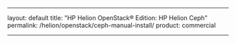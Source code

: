 
---
layout: default
title: "HP Helion OpenStack&#174; Edition: HP Helion Ceph"
permalink: /helion/openstack/ceph-manual-install/
product: commercial

---
<!--UNDER REVISION-->


<script>

function PageRefresh {
onLoad="window.refresh"
}

PageRefresh();

</script>
<!--
<p style="font-size: small;"> <a href="/helion/openstack/install-beta/kvm/">&#9664; PREV</a> | <a href="/helion/openstack/install-beta-overview/">&#9650; UP</a> | <a href="/helion/openstack/install-beta/esx/">NEXT &#9654;</a> </p>




##Ceph Manual Installation

Ceph cluster require at least one monitor, and (**minimum number??**)at least as many OSDs as copies of an object stored on the cluster. For more details, refer to http://docs.ceph.com/docs/master/install/manual-deployment/

###Assumptions and Dependencies

* Manual installation and deployment of Ceph Firefly 0.80.7

* Operating system on Ceph nodes – hlinux 3.14.6-2-amd64-hlinux

####Setting up the Monitor Node

Firstly bootstrapping the initial monitor(s) to deploying a Ceph Storage Cluster. 

Perform the following steps:

1. Log in to monitor node as a root user.

2. Execute `apt-get install ceph`

3. Execute `uuidgen` command to generate an unique **fsid**

4. Create `ceph.conf` file in `/etc/ceph` directory as shown in the example below:

		[global]
		
		fsid = 498afec5-57f0-4e48-9cf7-c8a5b89c1c80
		
		mon_initial_members = ceph-mon1 à monitor host name
		
		mon_host = 192.x.x.x à monitor IP
		
		auth_cluster_required = cephx
		
		auth_service_required = cephx
		
		auth_client_required = cephx
		
		filestore_xattr_use_omap = true
		
		osd journal size = 1024

5. Create a keyring for cluster and generate a monitor secret key

		ceph-authtool --create-keyring /tmp/ceph.mon.keyring --gen-key -n mon. --cap mon 'allow *'
		
		ceph-authtool --create-keyring /tmp/ceph.mon.keyring --gen-key -n mon. --cap mon 'allow *'

6. Create an admin keyring, admin user, and add the user to keyring

		ceph-authtool --create-keyring /etc/ceph/ceph.client.admin.keyring --gen-key -n client.admin --set-uid=0 --cap mon 'allow *' --cap osd 'allow *' --cap mds 'allow'
		
		ceph-authtool --create-keyring /etc/ceph/ceph.client.admin.keyring --gen-key -n client.admin --set-uid=0 --cap mon 'allow *' --cap osd 'allow *' --cap mds 'allow'

7.  Add `cleint.admin` key to `ceph.mon.keyring`

		ceph-authtool /tmp/ceph.mon.keyring --import-keyring /etc/ceph/ceph.client.admin.keyring
		
		ceph-authtool /tmp/ceph.mon.keyring --import-keyring /etc/ceph/ceph.client.admin.keyring
		
8. Generate a monitor map using monitor hostname, IP and fsid and save it as `/tmp/monmap`
		
		monmaptool --create --add {hostname} {ip-address} --fsid {uuid} /tmp/monmap
		monmaptool --create --add ceph-mon1 192.x.x.x --fsid 498afec5-57f0-4e48-9cf7-c8a5b89c1c80 /tmp/monmap

9.  Create a default data directory

		sudo mkdir /var/lib/ceph/mon/{cluster-name}-{hostname}
		mkdir /var/lib/ceph/mon/ceph-ceph-mon1

10. Populate monitor daemon with monitor map and keyring

		ceph-mon --mkfs -i {hostname} --monmap /tmp/monmap --keyring /tmp/ceph.mon.keyring
		ceph-mon --mkfs –i mon1 --monmap /tmp/monmap --keyring /tmp/ceph.mon.keyring

11. Touch the completed file

		sudo touch /var/lib/ceph/mon/{cluster-name}-{hostname}/upstart
		
		touch /var/lib/ceph/mon/ceph-ceph-mon1/done

12. Ensure monitor daemon is running. Execute the following command to verifying output 

		ps aux | grep ceph

13. Update `ceph.conf` file as shown below

		[mon.ceph-mon1]
		
		host = ceph-mon1
		
		mon addr = 192.x.x.x

14. Execute the following command to start monitor daemon

		sudo /etc/init.d/ceph start mon.node1
		
		/etc/init.d/ceph start mon.ceph-mon1

15. Restart monitor daemon

		/etc/init.d/ceph restart mon.ceph-mon1

16. Verify that Ceph default pools are create as shown below

		ceph osd lspools
		0 data, 1 metadata, 2rbd,

* Execute the following command to verify monitor is running

		ceph –s

		root@ceph-mon1gw1:/var/lib/ceph/mon# ceph -s
		cluster e0f2ad6b-588f-432c-99c1-d81f0f71cb77
		health HEALTH_ERR 192 pgs stuck inactive; 192 pgs stuck unclean; no osds
		monmap e1: 1 mons at {ceph-mon1gw1=192.168.116.54:6789/0}, election epoch 2, quorum 0
		ceph-mon1gw1
		osdmap e1: 0 osds: 0 up, 0 in
		pgmap v2: 192 pgs, 3 pools, 0 bytes data, 0 objects
			0 kB used, 0 kB / 0 kB avail
			192 creating

###Adding OSDs

Once you have your initial monitor(s) running, you must add OSDs. To make a cluster reach an active and clean state, you must have enough OSDs to handle the number of copies of an object (e.g., osd pool default size = 2 requires at least two OSDs).  It is recommend to have minimum 3 OSD nodes in a production environment. After bootstrapping your monitor, your cluster has a default CRUSH map; however, the CRUSH map does not have any Ceph OSD Daemons mapped to a Ceph Node. For more details, refer to [http://ceph.com/docs/master/install/manual-deployment/](http://ceph.com/docs/master/install/manual-deployment/)

####Pre-requisites

* Ceph cluster OS – hlinux 3.14.6-2 kernel version

* Ceph cluster and client nodes - Ceph version 0.80.7

* 3 OSD nodes with individual drives other than OS drive on each of the nodes.

####Setting up the OSD Node

To create an OSD and add it to cluster and CRUSH map, perform the following steps:

1. Log in to OSD host as root user. Connect to the OSD node.

		ssh [node-name]

2. Create the OSD and note down the OSD number.

		ceph osd create

 	For multiple physical drives, execute  `ceph OSD create` command the required number of time to match the number of OSD’s.

3. Consider the output of the OSD number from the above step and create a default directory by executing the following command:

		mkdir /var/lib/ceph/osd/ceph-{osd-number}

	For example: `mkdir /var/lib/ceph/osd/ceph-0`

	The following example displays the commands ran in the script to create 13 directory matching the `osd` deamon

		#!/bin/bash
		
		mkdir /var/lib/ceph/osd/ceph-0
		mkdir /var/lib/ceph/osd/ceph-1
		mkdir /var/lib/ceph/osd/ceph-2
		mkdir /var/lib/ceph/osd/ceph-3
		mkdir /var/lib/ceph/osd/ceph-4
		mkdir /var/lib/ceph/osd/ceph-5
		mkdir /var/lib/ceph/osd/ceph-6
		mkdir /var/lib/ceph/osd/ceph-7
		mkdir /var/lib/ceph/osd/ceph-8
		mkdir /var/lib/ceph/osd/ceph-9
		mkdir /var/lib/ceph/osd/ceph-10
		mkdir /var/lib/ceph/osd/ceph-11
		mkdir /var/lib/ceph/osd/ceph-12

If you have SSD on your OSD node, you can use them for Journal partitioning. You can have Raid1 with 2 SSD drives. (**What is SSD and Journal partitioning??)**

Follow the server specific specification to see details on how to configure RAIDs.

**Creating journal partitions on SSD drive. You can follow this for any non-ssd drive if you don’t have SSD drives in your setup**
	
The following example explains the creation of journal partitions on a 200G SSD drive to match the OSD deamon counts.

Login to OSD and execute the following command

	/etc/ceph# fdisk /dev/sda
	Command (m for help): p
	Disk /dev/sda: 200.0 GB, 199992852480 bytes
	255 heads, 63 sectors/track, 24314 cylinders, total 390611040 sectors
	Units = sectors of 1 * 512 = 512 bytes
	Sector size (logical/physical): 512 bytes / 512 bytes
	I/O size (minimum/optimal): 262144 bytes / 524288 bytes
	Disk identifier: 0x000007d0
	
	Device Boot 	Start 	End Blocks 	Id 	System
	Command (m for help): n
	
	Partition type:
	p primary (0 primary, 0 extended, 4 free)
	e extended
	Select (default p): e
	Partition number (1-4, default 1): 1
	First sector (2048-390611039, default 2048):
	Using default value 2048
	Last sector, +sectors or +size{K,M,G} (2048-390611039, default 390611039):
	Using default value 390611039
	
	Command (m for help): p
	Disk /dev/sda: 200.0 GB, 199992852480 bytes
	255 heads, 63 sectors/track, 24314 cylinders, total 390611040 sectors
	Units = sectors of 1 * 512 = 512 bytes
	Sector size (logical/physical): 512 bytes / 512 bytes
	I/O size (minimum/optimal): 262144 bytes / 524288 bytes
	Disk identifier: 0x000007d0
	
	Device Boot   Start   End    Blocks 	Id 	System
	
	/dev/sda1 	  2048 390611039 195304496 5 Extended
	

Execute the following command for the second partition on the same disk:
	
	Command (m for help): n
	Partition type:
	p primary (0 primary, 1 extended, 3 free)
	l logical (numbered from 5)
	Select (default p): l
	Adding logical partition 5
	First sector (4096-390611039, default 4096):
	Using default value 4096
	Last sector, +sectors or +size{K,M,G} (4096-390611039, default 390611039): +15750M
	
	Command (m for help): p
	
	Disk /dev/sda: 200.0 GB, 199992852480 bytes
	255 heads, 63 sectors/track, 24314 cylinders, total 390611040 sectors
	Units = sectors of 1 * 512 = 512 bytes
	Sector size (logical/physical): 512 bytes / 512 bytes
	I/O size (minimum/optimal): 262144 bytes / 524288 bytes
	Disk identifier: 0x000007d0
	
	Device Boot    Start    End   Blocks Id   System
	
	/dev/sda1      2048 390611039 195304496 5 Extended
	
	/dev/sda5      4096 32260095 16128000 83 Linux
	
Execute the following command for the third partition on the same disk:
	
	Command (m for help): n
	Partition type:
	p primary (0 primary, 1 extended, 3 free)
	l logical (numbered from 5)
	Select (default p): l
	Adding logical partition 6
	First sector (32262144-390611039, default 32262144):
	Using default value 32262144
	Last sector, +sectors or +size{K,M,G} (32262144-390611039, default 390611039): +15750M
	
	Command (m for help): p
	Disk /dev/sda: 200.0 GB, 199992852480 bytes
	255 heads, 63 sectors/track, 24314 cylinders, total 390611040 sectors
	Units = sectors of 1 * 512 = 512 bytes
	Sector size (logical/physical): 512 bytes / 512 bytes
	I/O size (minimum/optimal): 262144 bytes / 524288 bytes
	Disk identifier: 0x000007d0
	
	Device Boot    Start   End   Blocks  Id  System
	
	/dev/sda1      2048390611039 195304496 5 Extended
	
	/dev/sda5      409632260095 16128000 83 Linux
	
	/dev/sda6      32262144 64518143 16128000 83 Linux

Similarly execute the same command for rest of the partition.

**If the OSD is for a drive other than the OS drive, prepare it for use with Ceph, and mount it to the directory you just created**:
	
		mkfs -t {fstype} /dev/{hdd}
		[fs-type can be {ext4|xfs|btrfs}]
	
Use **xfs** for better performance. 

	
####Script to create xfs file system on partitioned disks
	
The following  uses 13 drives in the system to create xfs file system.
	
	#!/bin/bash
	mkfs.xfs -l logdev=/dev/sda5,size=2136997888 -f -i size=2048 /dev/sdb1
	mkfs.xfs -l logdev=/dev/sda6,size=2136997888 -f -i size=2048 /dev/sdc1
	mkfs.xfs -l logdev=/dev/sda7,size=2136997888 -f -i size=2048 /dev/sdd1
	mkfs.xfs -l logdev=/dev/sda8,size=2136997888 -f -i size=2048 /dev/sde1
	mkfs.xfs -l logdev=/dev/sda9,size=2136997888 -f -i size=2048 /dev/sdf1
	mkfs.xfs -l logdev=/dev/sda10,size=2136997888 -f -i size=2048 /dev/sdg1
	mkfs.xfs -l logdev=/dev/sda11,size=2136997888 -f -i size=2048 /dev/sdh1
	mkfs.xfs -l logdev=/dev/sda12,size=2136997888 -f -i size=2048 /dev/sdi1
	mkfs.xfs -l logdev=/dev/sda13,size=2136997888 -f -i size=2048 /dev/sdj1
	mkfs.xfs -l logdev=/dev/sda14,size=2136997888 -f -i size=2048 /dev/sdk1
	mkfs.xfs -l logdev=/dev/sda15,size=2136997888 -f -i size=2048 /dev/sdl1
	mkfs.xfs -l logdev=/dev/sda16,size=2136997888 -f -i size=2048 /dev/sdm1
	mkfs.xfs -l logdev=/dev/sda17,size=2136997888 -f -i size=2048 /dev/sdn1
	mount -o user_xattr /dev/{hdd} /var/lib/ceph/osd/ceph-{osd-number}
	

The following  example mounts 13 drives to journal partitions.
	
	#!/bin/bash
	mount -t xfs -o logdev=/dev/sda5 /dev/sdb1 /var/lib/ceph/osd/ceph-0/
	mount -t xfs -o logdev=/dev/sda6 /dev/sdc1 /var/lib/ceph/osd/ceph-1/
	mount -t xfs -o logdev=/dev/sda7 /dev/sdd1 /var/lib/ceph/osd/ceph-2/
	mount -t xfs -o logdev=/dev/sda8 /dev/sde1 /var/lib/ceph/osd/ceph-3/
	mount -t xfs -o logdev=/dev/sda9 /dev/sdf1 /var/lib/ceph/osd/ceph-4/
	mount -t xfs -o logdev=/dev/sda10 /dev/sdg1 /var/lib/ceph/osd/ceph-5/
	mount -t xfs -o logdev=/dev/sda11 /dev/sdh1 /var/lib/ceph/osd/ceph-6/
	mount -t xfs -o logdev=/dev/sda12 /dev/sdi1 /var/lib/ceph/osd/ceph-7/
	mount -t xfs -o logdev=/dev/sda13 /dev/sdj1 /var/lib/ceph/osd/ceph-8/
	mount -t xfs -o logdev=/dev/sda14 /dev/sdk1 /var/lib/ceph/osd/ceph-9/
	mount -t xfs -o logdev=/dev/sda15 /dev/sdl1 /var/lib/ceph/osd/ceph-10/
	mount -t xfs -o logdev=/dev/sda16 /dev/sdm1 /var/lib/ceph/osd/ceph-11/
	mount -t xfs -o logdev=/dev/sda17 /dev/sdn1 /var/lib/ceph/osd/ceph-12/

4.Initialize the OSD data directory.

	ceph-osd -i {osd-num} --mkfs –mkkey
	
Example -Initialize 13 data directories
	
	#!/bin/bash
	ceph-osd -i 0 --mkfs --mkkey
	ceph-osd -i 1 --mkfs --mkkey
	ceph-osd -i 2 --mkfs --mkkey
	ceph-osd -i 3 --mkfs --mkkey
	ceph-osd -i 4 --mkfs --mkkey
	ceph-osd -i 5 --mkfs --mkkey
	ceph-osd -i 6 --mkfs --mkkey
	ceph-osd -i 7 --mkfs --mkkey
	ceph-osd -i 8 --mkfs --mkkey
	ceph-osd -i 9 --mkfs --mkkey
	ceph-osd -i 10 --mkfs --mkkey
	ceph-osd -i 11 --mkfs --mkkey
	ceph-osd -i 12 --mkfs --mkkey

5.Register OSD authentication key

	ceph auth add osd.{osd-num} osd 'allow *' mon 'allow profile osd' -i /var/lib/ceph/osd/ceph-{osd-num}/keyring
	
	Example –Register 13 OSD authentication key
	
	#!/bin/bash
	
	ceph auth add osd.0 osd 'allow *' mon 'allow profile osd' -i /var/lib/ceph/osd/ceph-0/keyring
	ceph auth add osd.1 osd 'allow *' mon 'allow profile osd' -i /var/lib/ceph/osd/ceph-1/keyring
	ceph auth add osd.2 osd 'allow *' mon 'allow profile osd' -i /var/lib/ceph/osd/ceph-2/keyring
	ceph auth add osd.3 osd 'allow *' mon 'allow profile osd' -i /var/lib/ceph/osd/ceph-3/keyring
	ceph auth add osd.4 osd 'allow *' mon 'allow profile osd' -i /var/lib/ceph/osd/ceph-4/keyring
	ceph auth add osd.5 osd 'allow *' mon 'allow profile osd' -i /var/lib/ceph/osd/ceph-5/keyring
	ceph auth add osd.6 osd 'allow *' mon 'allow profile osd' -i /var/lib/ceph/osd/ceph-6/keyring
	ceph auth add osd.7 osd 'allow *' mon 'allow profile osd' -i /var/lib/ceph/osd/ceph-7/keyring
	ceph auth add osd.8 osd 'allow *' mon 'allow profile osd' -i /var/lib/ceph/osd/ceph-8/keyring
	ceph auth add osd.9 osd 'allow *' mon 'allow profile osd' -i /var/lib/ceph/osd/ceph-9/keyring
	ceph auth add osd.10 osd 'allow *' mon 'allow profile osd' -i /var/lib/ceph/osd/ceph-10/keyring
	ceph auth add osd.11 osd 'allow *' mon 'allow profile osd' -i /var/lib/ceph/osd/ceph-11/keyring
	ceph auth add osd.12 osd 'allow *' mon 'allow profile osd' -i /var/lib/ceph/osd/ceph-12/keyring

6.Add OSD node to CRUSH map

	ceph osd crush add-bucket {hostname} host

7.Place OSD node under root default

	ceph osd crush move {hostname} root=default

8.Add OSD node to CRUSH map for receiving data

	ceph osd crush add {id-or-name} {weight} [{bucket-type}={bucket-name} ...]
	ceph osd crush add osd.0 1.0 host=ceph-osd1

Example: Add 13 osd to crush map

	#!/bin/bash
	
	ceph osd crush add osd.0 1.0 host=ceph-osd1
	ceph osd crush add osd.1 1.0 host=ceph-osd1
	ceph osd crush add osd.2 1.0 host=ceph-osd1
	ceph osd crush add osd.3 1.0 host=ceph-osd1
	ceph osd crush add osd.4 1.0 host=ceph-osd1
	ceph osd crush add osd.5 1.0 host=ceph-osd1
	ceph osd crush add osd.6 1.0 host=ceph-osd1
	ceph osd crush add osd.7 1.0 host=ceph-osd1
	ceph osd crush add osd.8 1.0 host=ceph-osd1
	ceph osd crush add osd.9 1.0 host=ceph-osd1
	ceph osd crush add osd.10 1.0 host=ceph-osd1
	ceph osd crush add osd.11 1.0 host=ceph-osd1
	ceph osd crush add osd.12 1.0 host=ceph-osd1

9.Update the ceph.conf file as shown below for each of the OSD nodes. Also add the [global] section in ceph.conf files with file parameter tunable as listed in the [tunable](#ceph-tunning).

	[osd.0]
	host = ceph-osd1
	
	[osd.1]
	host = ceph-osd1
	
	[osd.2]
	host = ceph-osd1

11.Start OSD daemon

	/etc/init.d/ceph start osd.0
	
	Ensure OSD created is up and in by verifying output of following:
	
	ceph -w

12.Setting up additional OSD nodes

Follow the above steps for each OSD node

	Healthy Ceph cluster needs at least 3 OSD nodes. Follow steps similar to previous section to add additional nodes to form the quorum.
	
	Update the ceph.conf file like below before doing so.
	
	[osd.0]
	host = ceph-osd1
	[osd.1]
	host = ceph-osd1
	
	..
	
	[osd.3]
	host = ceph-osd3
	[osd.4]
	host = ceph-osd4
	
	..
	
	Ensure ceph health and status to be OK.
	
	ceph health
	HEALTH_OK
	

	ceph status
	
	root@ceph-mon1:/home/ceph# ceph -s
	
	cluster 6a710689-5b19-4ba3-b2c5-c23ddd26dce9
	
	health HEALTH_OK
	
	monmap e1: 1 mons at {ceph-mon1=192.168.116.54:6789/0}, election epoch 1, quorum 0 ceph-mon1
	
	osdmap e336: 39 osds: 39 up, 39 in
	
	pgmap v106607: 11456 pgs, 17 pools, 7878 MB data, 1319 kobjects
	
	83315 MB used, 99199 GB / 99280 GB avail
	
	11456 active+clean

##File System Tuning

XFS Journal Partitions best reside on SSDs, with discrete path and Controller Cache. One partition per data, and JBOD for the SSDs, with a ratio of 1 SSD to every 4 Data Partitions. Each XFS Data partition ought to be configured with rw, noatime, attr2, inode64, noquota. Additional XFS File System configurations to consider: nobarrier, logbsize=256k, logbufs=8, allocsize=4m.

For long running Ceph Clusters, XFS fragmentation is useful to monitor and correct.

	Fragmentation on /dev/sdb1 - osd3
	actual 22722, ideal 22557, fragmentation factor 0.73%
	Example – checks the fragmentation on 13 osd deamons
	
	#!/bin/sh
	echo "Fragmentation on /dev/sdb1 - osd1"
	xfs_db -c frag -r /dev/sdb1
	echo "Fragmentation on /dev/sdc1 - osd1"
	xfs_db -c frag -r /dev/sdc1
	echo "Fragmentation on /dev/sdd1 - osd1"
	xfs_db -c frag -r /dev/sdd1
	echo "Fragmentation on /dev/sde1 - osd1"
	xfs_db -c frag -r /dev/sde1
	echo "Fragmentation on /dev/sdf1 - osd1"
	xfs_db -c frag -r /dev/sdf1
	echo "Fragmentation on /dev/sdg1 - osd1"
	xfs_db -c frag -r /dev/sdg1
	echo "Fragmentation on /dev/sdh1 - osd1"
	xfs_db -c frag -r /dev/sdh1
	echo "Fragmentation on /dev/sdi1 - osd1"
	xfs_db -c frag -r /dev/sdi1
	echo "Fragmentation on /dev/sdj1 - osd1"
	xfs_db -c frag -r /dev/sdj1
	echo "Fragmentation on /dev/sdk1 - osd1"
	xfs_db -c frag -r /dev/sdk1
	echo "Fragmentation on /dev/sdl1 - osd1"
	xfs_db -c frag -r /dev/sdl1
	echo "Fragmentation on /dev/sdm1 - osd1"
	xfs_db -c frag -r /dev/sdm1
	echo "Fragmentation on /dev/sdn1 - osd1"
	xfs_db -c frag -r /dev/sdn1

##Ceph Tuning {#ceph-tunning}

Ceph configuration file below:

	[global]
	
	fsid = xxxxxxxxxx
	
	mon_initial_members = ceph-mon1
	mon_host = xxxx
	auth_cluster_required = cephx
	auth_service_required = cephx
	auth_client_required = cephx
	filestore_xattr_use_omap = true
	#osd journal size = 2048
	osd pool default size = 3
	osd pool default min size = 2
	#osd pool default pg num = 333
	#osd pool default pgp num = 333
	#osd crush chooseleaf type = 1
	

	#Added for perf tuning
	
	osd_op_threads = 8
	filestore_queue_max_bytes = 536870912
	filestore_queue_max_ops = 2000
	filestore_queue_committing_max_ops = 2000
	filestore_queue_committing_max_bytes = 536870912
	
	[mon.ceph-mon1]
	host = ceph-mon1
	mon addr = xxxx
	
	[client.admin]
	keyring = /etc/ceph/ceph.client.admin.keyring
	
	[client.glance]
	keyring = /etc/ceph/ceph.client.glance.keyring
	
	[client.cinder]
	keyring = /etc/ceph/ceph.client.cinder.keyring
	
	[client.nova]
	keyring = /etc/ceph/ceph.client.nova.keyring
	
	[client.radosgw.ceph-admin]
	host = ceph-admin
	keyring = /etc/ceph/ceph.client.radosgw.keyring
	rgw socket path = /var/run/ceph/ceph.radosgw.gateway.fastcgi.sock
	log file = /var/log/ceph/client.radosgw.gateway.log
	rgw dns name = ceph-admin
	rgw print continue = false
	
	[client.radosgw.ceph-gateway2]
	host = ceph-gateway2
	keyring = /etc/ceph/ceph.client.radosgw.keyring
	rgw socket path = /var/run/ceph/ceph.radosgw.gateway.fastcgi.sock
	log file = /var/log/ceph/client.radosgw.gateway.log
	rgw dns name = ceph-gateway2
	rgw print continue = false
	
	[osd.0]
	host = ceph-osd1
	
	[osd.1]
	host = ceph-osd1
	
	[osd.2]
	host = ceph-osd1
	
	[osd.3]
	host = ceph-osd1
	
	…osd.4-37…
	[osd.38]
	host = ceph-osd3

**Relevant tuning parameters**

Following are the relevant tuning parameters:

	osd op threads = 8
	osd max backfills = 1
	osd recovery max active = 1
	filestore max sync interval = 100
	filestore min sync interval = 50
	filestore queue max ops = 2000
	filestore queue max bytes = 536870912
	filestore queue committing max ops = 2000
	filestore queue committing max bytes = 536870912


##Setting up additional Monitor nodes

<<**TBD**>>

##CEPHX Authentication

Ceph authentication ensure the access control of the Ceph storage cluster, that is, Ceph client users do not have access to each other storage. 

By default Cephx authentication is enabled. The following flags are present in the Ceph configuration file by default.

* auth cluster required = cephx
* auth service required = cephx
* auth client required = cephx



###Users, Keyrings, Pool permissions

Each user has a keyring file on Ceph hosts. But keyring file does not contain the Ceph references to verify user authorizations; instead the MON server have their own internal keyrings. When a user is added to a Ceph installation, create create a keyring file on the Ceph hosts in `/etc/ceph` and integrate a key into a cluster using `ceph auth add` command.


## Next Steps

[Integration of ]( /helion/openstack/ceph-integration-to-Helion-nodes/).
 